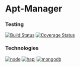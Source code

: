 # Apt-Manager

### Testing

[![Build Status](https://travis-ci.org/coding-house-apr2015/apt-manager.svg?branch=master)](https://travis-ci.org/coding-house-apr2015/apt-manager)
[![Coverage Status](https://coveralls.io/repos/coding-house-apr2015/apt-manager/badge.svg?branch=master)](https://coveralls.io/r/coding-house-apr2015/apt-manager?branch=master)

### Technologies

[![node](https://img.shields.io/badge/node-0.12.x-blue.svg)](https://nodejs.org/)
[![hapi](https://img.shields.io/badge/hapi-8.4.0-red.svg)](http://hapijs.com/)
[![mongodb](https://img.shields.io/badge/mongodb-3.0.2-yellow.svg)](http://www.mongodb.org/)
